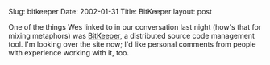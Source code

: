 Slug: bitkeeper
Date: 2002-01-31
Title: BitKeeper
layout: post

One of the things Wes linked to in our conversation last night (how&#39;s that for mixing metaphors) was <a href="http://www.bitkeeper.com/">BitKeeper</a>, a distributed source code management tool. I&#39;m looking over the site now; I&#39;d like personal comments from  people with experience working with it, too.
